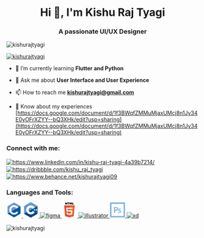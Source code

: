 <h1 align="center">Hi 👋, I'm Kishu Raj Tyagi</h1>
<h3 align="center">A passionate UI/UX Designer</h3>

<p align="left"> <img src="https://komarev.com/ghpvc/?username=kishurajtyagi&label=Profile%20views&color=0e75b6&style=flat" alt="kishurajtyagi" /> </p>

<p align="left"> <a href="https://github.com/ryo-ma/github-profile-trophy"><img src="https://github-profile-trophy.vercel.app/?username=kishurajtyagi" alt="kishurajtyagi" /></a> </p>

- 🌱 I’m currently learning **Flutter and Python**

- 💬 Ask me about **User Interface and User Experience**

- 📫 How to reach me **kishurajtyagi@gmail.com**

- 📄 Know about my experiences [https://docs.google.com/document/d/1f3BWqfZMMuMjaxUMcj8n1Jy34E0yOFrXZYY--bQ3XHk/edit?usp=sharing](https://docs.google.com/document/d/1f3BWqfZMMuMjaxUMcj8n1Jy34E0yOFrXZYY--bQ3XHk/edit?usp=sharing)

<h3 align="left">Connect with me:</h3>
<p align="left">
<a href="https://www.linkedin.com/in/kishu-raj-tyagi-4a39b7214/" target="blank"><img align="center" src="https://raw.githubusercontent.com/rahuldkjain/github-profile-readme-generator/master/src/images/icons/Social/linked-in-alt.svg" alt="https://www.linkedin.com/in/kishu-raj-tyagi-4a39b7214/" height="30" width="40" /></a>
<a href="https://dribbble.com/Kishu_Raj_Tyagi" target="blank"><img align="center" src="https://raw.githubusercontent.com/rahuldkjain/github-profile-readme-generator/master/src/images/icons/Social/dribbble.svg" alt="https://dribbble.com/kishu_raj_tyagi" height="30" width="40" /></a>
<a href="https://www.behance.net/kishurajtyagi09" target="blank"><img align="center" src="https://raw.githubusercontent.com/rahuldkjain/github-profile-readme-generator/master/src/images/icons/Social/behance.svg" alt="https://www.behance.net/kishurajtyagi09" height="30" width="40" /></a>
</p>

<h3 align="left">Languages and Tools:</h3>
<p align="left"> <a href="https://www.cprogramming.com/" target="_blank" rel="noreferrer"> <img src="https://raw.githubusercontent.com/devicons/devicon/master/icons/c/c-original.svg" alt="c" width="40" height="40"/> </a> <a href="https://www.w3schools.com/cpp/" target="_blank" rel="noreferrer"> <img src="https://raw.githubusercontent.com/devicons/devicon/master/icons/cplusplus/cplusplus-original.svg" alt="cplusplus" width="40" height="40"/> </a> <a href="https://www.figma.com/" target="_blank" rel="noreferrer"> <img src="https://www.vectorlogo.zone/logos/figma/figma-icon.svg" alt="figma" width="40" height="40"/> </a> <a href="https://www.w3.org/html/" target="_blank" rel="noreferrer"> <img src="https://raw.githubusercontent.com/devicons/devicon/master/icons/html5/html5-original-wordmark.svg" alt="html5" width="40" height="40"/> </a> <a href="https://www.adobe.com/in/products/illustrator.html" target="_blank" rel="noreferrer"> <img src="https://www.vectorlogo.zone/logos/adobe_illustrator/adobe_illustrator-icon.svg" alt="illustrator" width="40" height="40"/> </a> <a href="https://www.photoshop.com/en" target="_blank" rel="noreferrer"> <img src="https://raw.githubusercontent.com/devicons/devicon/master/icons/photoshop/photoshop-line.svg" alt="photoshop" width="40" height="40"/> </a> <a href="https://www.adobe.com/products/xd.html" target="_blank" rel="noreferrer"> <img src="https://cdn.worldvectorlogo.com/logos/adobe-xd.svg" alt="xd" width="40" height="40"/> </a> </p>


<p><img align="center" src="https://github-readme-streak-stats.herokuapp.com/?user=kishurajtyagi&" alt="kishurajtyagi" /></p>
